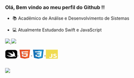   ### Olá, Bem vindo ao meu perfil do Github !!
  

- 📚   Acadêmico de Análise e Desenvolvimento de Sistemas

- 💻   Atualmente Estudando Swift e JavaScript

 <div>
  <a href="https://github.com/ipedroaugusto/">
  <img height="150em" src="https://github-readme-stats.vercel.app/api?username=ipedroaugusto&show_icons=true&theme=dark&include_all_commits=true&count_private=true"/>
  <img height="150em" src="https://github-readme-stats.vercel.app/api/top-langs/?username=ipedroaugusto&layout=compact&langs_count=7&theme=dark"/>
</div>
  
 <div style="display: inline_block"><br>
  <img align="center" alt="Pedro-Swift" height="30" width="40" src="https://raw.githubusercontent.com/devicons/devicon/master/icons/swift/swift-plain.svg">
  <img align="center" alt="Pedro-HTML" height="30" width="40" src="https://raw.githubusercontent.com/devicons/devicon/master/icons/html5/html5-original.svg">
  <img align="center" alt="Pedro-CSS" height="30" width="40" src="https://raw.githubusercontent.com/devicons/devicon/master/icons/css3/css3-original.svg">
  <img align="center" alt="Pedro-Js" height="30" width="40" src="https://raw.githubusercontent.com/devicons/devicon/master/icons/javascript/javascript-plain.svg">
</div> 
  
    
  ##
 
  <div> 
 
  <a href="https://www.linkedin.com/in/ipedroaugusto" target="_blank"><img src="https://img.shields.io/badge/-LinkedIn-%230077B5?style=for-the-badge&logo=linkedin&logoColor=white" target="_blank"></a> 

